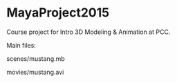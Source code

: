 # MayaProject2015
Course project for Intro 3D Modeling &amp; Animation at PCC.

Main files:

scenes/mustang.mb

movies/mustang.avi
